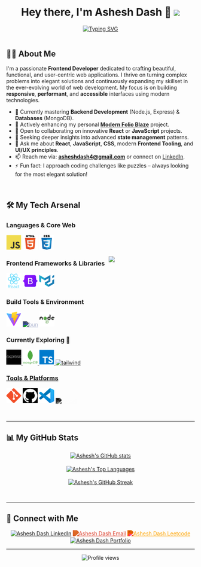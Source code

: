 <div align="center">
  <h1>
    Hey there, I'm Ashesh Dash 👋
    <img src="https://media.giphy.com/media/hvRJCLFzcasrR4ia7z/giphy.gif" width="30px"/>
  </h1>

  <a href="https://readme-typing-svg.herokuapp.com">
    <img src="https://readme-typing-svg.herokuapp.com?font=Fira+Code&weight=600&size=22&duration=4000&pause=1000&color=F59E0B&background=FFFFFF00&center=true&width=600&lines=Frontend+Developer+🚀;Building+Modern+Web+Experiences+✨;Problem+Solver+%26+Lifelong+Learner+💡" alt="Typing SVG" />
  </a>
</div>

<br/>


## 👨‍💻 About Me

I'm a passionate **Frontend Developer** dedicated to crafting beautiful, functional, and user-centric web applications. I thrive on turning complex problems into elegant solutions and continuously expanding my skillset in the ever-evolving world of web development. My focus is on building **responsive**, **performant**, and **accessible** interfaces using modern technologies.

* 🌱 Currently mastering **Backend Development** (Node.js, Express) & **Databases** (MongoDB).
* 🔭 Actively enhancing my personal **[Modern Folio Blaze](https://github.com/4-Endless-coder/modern-folio-blaze)** project.
* 👯 Open to collaborating on innovative **React** or **JavaScript** projects.
* 🤔 Seeking deeper insights into advanced **state management** patterns.
* 💬 Ask me about **React**, **JavaScript**, **CSS**, modern **Frontend Tooling**, and **UI/UX principles**.
* 📫 Reach me via: **asheshdash4@gmail.com** or connect on [LinkedIn](https://www.linkedin.com/in/ashesh-dash-web-dev/).
* ⚡ Fun fact: I approach coding challenges like puzzles – always looking for the most elegant solution!


<br clear="right"/>

## 🛠️ My Tech Arsenal

### Languages & Core Web
<p align="left">
  <a href="https://developer.mozilla.org/en-US/docs/Web/JavaScript" target="_blank" rel="noreferrer"><img src="https://raw.githubusercontent.com/devicons/devicon/master/icons/javascript/javascript-original.svg" alt="javascript" width="40" height="40"/></a>
  <a href="https://www.w3.org/html/" target="_blank" rel="noreferrer"><img src="https://raw.githubusercontent.com/devicons/devicon/master/icons/html5/html5-original-wordmark.svg" alt="html5" width="40" height="40"/></a>
  <a href="https://www.w3schools.com/css/" target="_blank" rel="noreferrer"><img src="https://raw.githubusercontent.com/devicons/devicon/master/icons/css3/css3-original-wordmark.svg" alt="css3" width="40" height="40"/></a>
</p>

<img align='right' src="https://media.giphy.com/media/M9gbBd9nbDrOTu1Mqx/giphy.gif" width="230">

### Frontend Frameworks & Libraries
<p align="left">
  <a href="https://reactjs.org/" target="_blank" rel="noreferrer"><img src="https://raw.githubusercontent.com/devicons/devicon/master/icons/react/react-original-wordmark.svg" alt="react" width="40" height="40"/></a>
  <a href="https://getbootstrap.com" target="_blank" rel="noreferrer"><img src="https://raw.githubusercontent.com/devicons/devicon/master/icons/bootstrap/bootstrap-original.svg" alt="bootstrap" width="40" height="40"/></a> 
  <a href="https://mui.com/" target="_blank" rel="noreferrer"><img src="https://raw.githubusercontent.com/devicons/devicon/master/icons/materialui/materialui-original.svg" alt="materialui" width="40" height="40"/></a>
</p>

### Build Tools & Environment
<p align="left">
  <a href="https://vitejs.dev/" target="_blank" rel="noreferrer"><img src="https://raw.githubusercontent.com/devicons/devicon/master/icons/vitejs/vitejs-original.svg" alt="vite" width="40" height="40"/></a>
  <a href="https://bun.sh/" target="_blank" rel="noreferrer"><img src="https://simpleicons.org/icons/bun.svg" alt="bun" width="40" height="40" style="filter: invert(80%) sepia(10%) saturate(500%) hue-rotate(190deg) brightness(100%) contrast(90%);"/></a> <a href="https://nodejs.org" target="_blank" rel="noreferrer"> <img src="https://raw.githubusercontent.com/devicons/devicon/master/icons/nodejs/nodejs-original-wordmark.svg" alt="nodejs" width="40" height="40"/> </a>
</p>

### Currently Exploring 🌱
<p align="left">
  <a href="https://expressjs.com" target="_blank" rel="noreferrer"> <img src="https://raw.githubusercontent.com/devicons/devicon/master/icons/express/express-original-wordmark.svg" alt="express" width="40" height="40" style="filter: invert(99%) sepia(1%) saturate(2%) hue-rotate(180deg) brightness(110%) contrast(100%);"/> </a> <a href="https://www.mongodb.com/" target="_blank" rel="noreferrer"> <img src="https://raw.githubusercontent.com/devicons/devicon/master/icons/mongodb/mongodb-plain-wordmark.svg" alt="mongodb" width="40" height="40"/> </a>
  <a href="https://www.typescriptlang.org/" target="_blank" rel="noreferrer"> <img src="https://raw.githubusercontent.com/devicons/devicon/master/icons/typescript/typescript-original.svg" alt="typescript" width="40" height="40"/> </a>
  <a href="https://tailwindcss.com/" target="_blank" rel="noreferrer"> <img src="https://www.vectorlogo.zone/logos/tailwindcss/tailwindcss-icon.svg" alt="tailwind" width="40" height="40"/>
</p>

### Tools & Platforms
<p align="left">
  <a href="https://git-scm.com/" target="_blank" rel="noreferrer"><img src="https://raw.githubusercontent.com/devicons/devicon/master/icons/git/git-original.svg" alt="git" width="40" height="40"/></a>
  <a href="https://github.com/" target="_blank" rel="noreferrer"><img src="https://raw.githubusercontent.com/devicons/devicon/master/icons/github/github-original.svg" alt="github" width="40" height="40" style="filter: invert(99%) sepia(1%) saturate(2%) hue-rotate(180deg) brightness(110%) contrast(100%);"/></a> <a href="https://code.visualstudio.com/" target="_blank" rel="noreferrer"><img src="https://raw.githubusercontent.com/devicons/devicon/master/icons/vscode/vscode-original.svg" alt="vscode" width="40" height="40"/></a>
  <a href="https://vercel.com/" target="_blank" rel="noreferrer"><img src="https://simpleicons.org/icons/vercel.svg" alt="vercel" width="40" height="40" style="filter: invert(99%) sepia(1%) saturate(2%) hue-rotate(180deg) brightness(110%) contrast(100%);"/></a> </p>

<br/>

---

## 📊 My GitHub Stats

<p align="center">
  <a href="https://github.com/anuraghazra/github-readme-stats">
    <img align="center" src="https://github-readme-stats.vercel.app/api?username=4-Endless-coder&show_icons=true&theme=radical&hide_border=true&include_all_commits=true&count_private=true&bg_color=ffffff00" alt="Ashesh's GitHub stats" /> </a>
  <br/><br/>
  <a href="https://github.com/anuraghazra/github-readme-stats">
    <img align="center" src="https://github-readme-stats.vercel.app/api/top-langs/?username=4-Endless-coder&layout=compact&theme=radical&hide_border=true&langs_count=8&bg_color=ffffff00" alt="Ashesh's Top Languages" /> </a>
  <br/><br/>
  <a href="https://github-readme-streak-stats.herokuapp.com/?user=4-Endless-coder">
    <img align="center" src="https://streak-stats.demolab.com?user=4-Endless-coder&theme=radical&hide_border=true&background=ffffff00" alt="Ashesh's GitHub Streak" /> </a>
</p>

<br/>

---

## 🔗 Connect with Me

<p align="center">
  <a href="https://www.linkedin.com/in/ashesh-dash-web-dev/" target="blank"><img align="center" src="https://raw.githubusercontent.com/rahuldkjain/github-profile-readme-generator/master/src/images/icons/Social/linked-in-alt.svg" alt="Ashesh Dash LinkedIn" height="30" width="40" /></a> <a href="mailto:asheshdash4@gmail.com"><img align="center" src="https://simpleicons.org/icons/gmail.svg" alt="Ashesh Dash Email" height="30" width="40" style="filter: invert(34%) sepia(93%) saturate(3477%) hue-rotate(345deg) brightness(90%) contrast(92%);"/></a> <a href="https://leetcode.com/u/4-endless-coder/" target="blank"><img align="center" src="https://simpleicons.org/icons/leetcode.svg" alt="Ashesh Dash Leetcode" height="30" width="40" style="filter: invert(68%) sepia(48%) saturate(1478%) hue-rotate(358deg) brightness(100%) contrast(99%);"/></a> <a href="https://asheshdash.vercel.app/" target="blank"><img align="center" src="https://img.icons8.com/fluent/48/000000/portfolio.png" alt="Ashesh Dash Portfolio" height="30" width="40" /></a> </p>

---

<div align="center">
  <img src="https://komarev.com/ghpvc/?username=4-Endless-coder&label=Profile%20views&color=orange&style=flat" alt="Profile views" />
</div>
